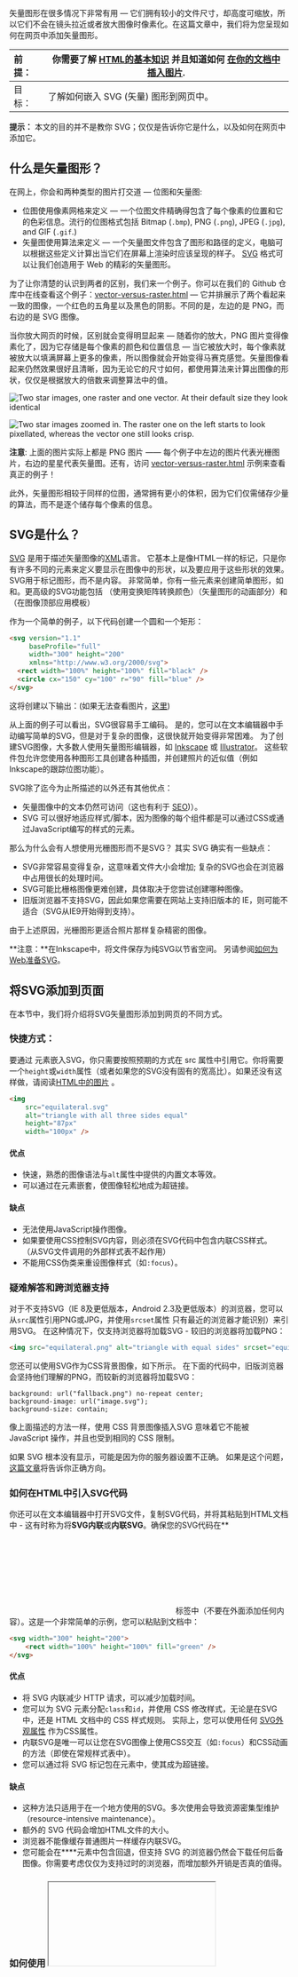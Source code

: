 矢量图形在很多情况下非常有用 — 它们拥有较小的文件尺寸，却高度可缩放，所以它们不会在镜头拉近或者放大图像时像素化。在这篇文章中，我们将为您呈现如何在网页中添加矢量图形。

| 前提： | 你需要了解 [HTML的基本知识](https://developer.mozilla.org/en-US/docs/Learn/HTML/Introduction_to_HTML) 并且知道如何 [在你的文档中插入图片](https://developer.mozilla.org/en-US/docs/Learn/HTML/Multimedia_and_embedding/Images_in_HTML). |
| :----- | ------------------------------------------------------------ |
| 目标： | 了解如何嵌入 SVG (矢量) 图形到网页中。                       |

**提示：** 本文的目的并不是教你 SVG；仅仅是告诉你它是什么，以及如何在网页中添加它。

## 什么是矢量图形？

在网上，你会和两种类型的图片打交道 — 位图和矢量图:

- 位图使用像素网格来定义 — 一个位图文件精确得包含了每个像素的位置和它的色彩信息。流行的位图格式包括 Bitmap (`.bmp`), PNG (`.png`), JPEG (`.jpg`), and GIF (`.gif`.)
- 矢量图使用算法来定义 — 一个矢量图文件包含了图形和路径的定义，电脑可以根据这些定义计算出当它们在屏幕上渲染时应该呈现的样子。 [SVG](https://developer.mozilla.org/zh-CN/docs/Glossary/SVG) 格式可以让我们创造用于 Web 的精彩的矢量图形。

为了让你清楚的认识到两者的区别，我们来一个例子。你可以在我们的 Github 仓库中在线查看这个例子：[vector-versus-raster.html](http://mdn.github.io/learning-area/html/multimedia-and-embedding/adding-vector-graphics-to-the-web/vector-versus-raster.html) — 它并排展示了两个看起来一致的图像，一个红色的五角星以及黑色的阴影。不同的是，左边的是 PNG，而右边的是 SVG 图像。

当你放大网页的时候，区别就会变得明显起来 — 随着你的放大，PNG 图片变得像素化了，因为它存储是每个像素的颜色和位置信息 — 当它被放大时，每个像素就被放大以填满屏幕上更多的像素，所以图像就会开始变得马赛克感觉。矢量图像看起来仍然效果很好且清晰，因为无论它的尺寸如何，都使用算法来计算出图像的形状，仅仅是根据放大的倍数来调整算法中的值。

![Two star images, one raster and one vector. At their default size they look identical](https://mdn.mozillademos.org/files/12866/raster-vector-default-size.png)

![Two star images zoomed in. The raster one on the left starts to look pixellated, whereas the vector one still looks crisp.](https://mdn.mozillademos.org/files/12868/raster-vector-zoomed.png)

**注意**: 上面的图片实际上都是 PNG 图片 —— 每个例子中左边的图片代表光栅图片，右边的星星代表矢量图。还有，访问 [vector-versus-raster.html](http://mdn.github.io/learning-area/html/multimedia-and-embedding/adding-vector-graphics-to-the-web/vector-versus-raster.html) 示例来查看真正的例子！

此外，矢量图形相较于同样的位图，通常拥有更小的体积，因为它们仅需储存少量的算法，而不是逐个储存每个像素的信息。

## SVG是什么？

[SVG](https://developer.mozilla.org/zh-CN/docs/Web/SVG) 是用于描述矢量图像的[XML](https://developer.mozilla.org/zh-CN/docs/Glossary/XML)语言。 它基本上是像HTML一样的标记，只是你有许多不同的元素来定义要显示在图像中的形状，以及要应用于这些形状的效果。 SVG用于标记图形，而不是内容。 非常简单，你有一些元素来创建简单图形，如<circle> 和<rect>。更高级的SVG功能包括 <feColorMatrix>（使用变换矩阵转换颜色）<animate>（矢量图形的动画部分）和 <mask>（在图像顶部应用模板）

作为一个简单的例子，以下代码创建一个圆和一个矩形：

```html
<svg version="1.1"
     baseProfile="full"
     width="300" height="200"
     xmlns="http://www.w3.org/2000/svg">
  <rect width="100%" height="100%" fill="black" />
  <circle cx="150" cy="100" r="90" fill="blue" />
</svg>
```

这将创建以下输出：(如果无法查看图片，[这里](https://mdn.mozillademos.org/en-US/docs/Learn/HTML/Multimedia_and_embedding/Adding_vector_graphics_to_the_Web$samples/What_is_SVG?revision=1467150))



从上面的例子可以看出，SVG很容易手工编码。 是的，您可以在文本编辑器中手动编写简单的SVG，但是对于复杂的图像，这很快就开始变得非常困难。 为了创建SVG图像，大多数人使用矢量图形编辑器，如 [Inkscape](https://inkscape.org/en/) 或 [Illustrator](https://en.wikipedia.org/wiki/Adobe_Illustrator)。 这些软件包允许您使用各种图形工具创建各种插图，并创建照片的近似值（例如Inkscape的跟踪位图功能）。

SVG除了迄今为止所描述的以外还有其他优点：

- 矢量图像中的文本仍然可访问（这也有利于 [SEO](https://developer.mozilla.org/zh-CN/docs/Glossary/SEO))）。
- SVG 可以很好地适应样式/脚本，因为图像的每个组件都是可以通过CSS或通过JavaScript编写的样式的元素。

那么为什么会有人想使用光栅图形而不是SVG？ 其实 SVG 确实有一些缺点：

- SVG非常容易变得复杂，这意味着文件大小会增加; 复杂的SVG也会在浏览器中占用很长的处理时间。
- SVG可能比栅格图像更难创建，具体取决于您尝试创建哪种图像。
- 旧版浏览器不支持SVG，因此如果您需要在网站上支持旧版本的 IE，则可能不适合（SVG从IE9开始得到支持）。

由于上述原因，光栅图形更适合照片那样复杂精密的图像。

**注意：**在Inkscape中，将文件保存为纯SVG以节省空间。 另请参阅[如何为Web准备SVG](http://tavmjong.free.fr/INKSCAPE/MANUAL/html/Web-Inkscape.html)。

## 将SVG添加到页面

在本节中，我们将介绍将SVG矢量图形添加到网页的不同方式。

### 快捷方式：<img>

要通过 <img>元素嵌入SVG，你只需要按照预期的方式在 src 属性中引用它。你将需要一个`height`或`width`属性（或者如果您的SVG没有固有的宽高比）。如果还没有这样做，请阅读[HTML中的图片](https://developer.mozilla.org/zh-CN/docs/Learn/HTML/Multimedia_and_embedding/Images_in_HTML) 。

```html
<img 
    src="equilateral.svg" 
    alt="triangle with all three sides equal"
    height="87px"
    width="100px" />
```

#### 优点

- 快速，熟悉的图像语法与`alt`属性中提供的内置文本等效。
- 可以通过在<a>元素嵌套<img>，使图像轻松地成为超链接。

#### 缺点

- 无法使用JavaScript操作图像。
- 如果要使用CSS控制SVG内容，则必须在SVG代码中包含内联CSS样式。 （从SVG文件调用的外部样式表不起作用）
- 不能用CSS伪类来重设图像样式（如`:focus`）。

### 疑难解答和跨浏览器支持



对于不支持SVG（IE 8及更低版本，Android 2.3及更低版本）的浏览器，您可以从`src`属性引用PNG或JPG，并使用`srcset`属性 只有最近的浏览器才能识别）来引用SVG。 在这种情况下，仅支持浏览器将加载SVG - 较旧的浏览器将加载PNG：

```html
<img src="equilateral.png" alt="triangle with equal sides" srcset="equilateral.svg">
```

您还可以使用SVG作为CSS背景图像，如下所示。 在下面的代码中，旧版浏览器会坚持他们理解的PNG，而较新的浏览器将加载SVG：

```
background: url("fallback.png") no-repeat center;
background-image: url("image.svg");
background-size: contain;
```

像上面描述的<img>方法一样，使用 CSS 背景图像插入SVG 意味着它不能被 JavaScript 操作，并且也受到相同的 CSS 限制。

如果 SVG 根本没有显示，可能是因为你的服务器设置不正确。 如果是这个问题，[这篇文章](https://developer.mozilla.org/zh-CN/docs/Web/SVG/Tutorial/Getting_Started#A_Word_on_Webservers)将告诉你正确方向。

### 如何在HTML中引入SVG代码




你还可以在文本编辑器中打开SVG文件，复制SVG代码，并将其粘贴到HTML文档中 - 这有时称为将**SVG内联**或**内联SVG**。确保您的SVG代码在**<svg>**</svg>标签中（不要在外面添加任何内容）。这是一个非常简单的示例，您可以粘贴到文档中：

```html
<svg width="300" height="200">
    <rect width="100%" height="100%" fill="green" />
</svg>
```

#### 优点

- 将 SVG 内联减少 HTTP 请求，可以减少加载时间。
- 您可以为 SVG 元素分配`class`和`id`，并使用 CSS 修改样式，无论是在SVG中，还是 HTML 文档中的 CSS 样式规则。 实际上，您可以使用任何 [SVG外观属性](https://developer.mozilla.org/zh-CN/docs/Web/SVG/Attribute#Presentation_attributes) 作为CSS属性。
- 内联SVG是唯一可以让您在SVG图像上使用CSS交互（如`:focus`）和CSS动画的方法（即使在常规样式表中）。
- 您可以通过将 SVG 标记包在<a>元素中，使其成为超链接。

#### 缺点

- 这种方法只适用于在一个地方使用的SVG。多次使用会导致资源密集型维护（resource-intensive maintenance）。
- 额外的 SVG 代码会增加HTML文件的大小。
- 浏览器不能像缓存普通图片一样缓存内联SVG。
- 您可能会在**<foreignObject>**元素中包含回退，但支持 SVG 的浏览器仍然会下载任何后备图像。你需要考虑仅仅为支持过时的浏览器，而增加额外开销是否真的值得。



### 如何使用 <iframe> 嵌入SVG

您可以在浏览器中打开 SVG 图像，就像网页一样。 因此，使用<iframe>嵌入 SVG 文档就像我们在 [从对象到iframe - 其他嵌入技术](https://developer.mozilla.org/zh-CN/docs/Learn/HTML/Multimedia_and_embedding/其他嵌入技术) 中进行研究一样。

这是一个快速回顾：

```html
<iframe src="triangle.svg" width="500" height="500" sandbox>
    <img src="triangle.png" alt="Triangle with three unequal sides" />
</iframe>
```

这绝对不是最好的方法：

#### 缺点

- 如你所知， `iframe`有一个回退机制，如果浏览器不支持`iframe`，则只会显示回退。
- 此外，除非 SVG 和您当前的网页具有相同的 [origin](https://developer.mozilla.org/zh-CN/docs/Glossary/源)，否则你不能在主页面上使用 JavaScript 来操纵 SVG。

## 总结

本文提供了一个矢量图形和 SVG 的快速浏览，让你了解他们的作用，以及如何在网页中引入 SVG。 它从来没有打算成为学习 SVG 的完整教程，只是一个指南，让你在网上遇到 SVG 时知道它是什么。 所以不要觉得你不是一个 SVG 专家而担心。如果你想了解更多关于它的工作原理，我们在下面列出了一些可能会帮助您的信息。

在本模块的最后一篇文章中，我们将详细探索响应式图像，查看 HTML 可以让您的图像在不同设备上更好地适配。